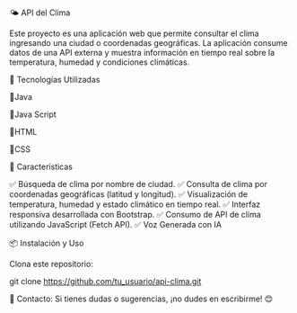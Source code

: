 🌤 API del Clima

Este proyecto es una aplicación web que permite consultar el clima ingresando una ciudad o coordenadas geográficas. La aplicación consume datos de una API externa y muestra información en tiempo real sobre la temperatura, humedad y condiciones climáticas.

🚀 Tecnologías Utilizadas

🔹Java 

🔹Java Script

🔹HTML

🔹CSS

📌 Características

✅ Búsqueda de clima por nombre de ciudad.
✅ Consulta de clima por coordenadas geográficas (latitud y longitud).
✅ Visualización de temperatura, humedad y estado climático en tiempo real.
✅ Interfaz responsiva desarrollada con Bootstrap.
✅ Consumo de API de clima utilizando JavaScript (Fetch API).
✅ Voz Generada con IA

📦 Instalación y Uso

Clona este repositorio:

git clone https://github.com/tu_usuario/api-clima.git




📩 Contacto: Si tienes dudas o sugerencias, ¡no dudes en escribirme! 😊
